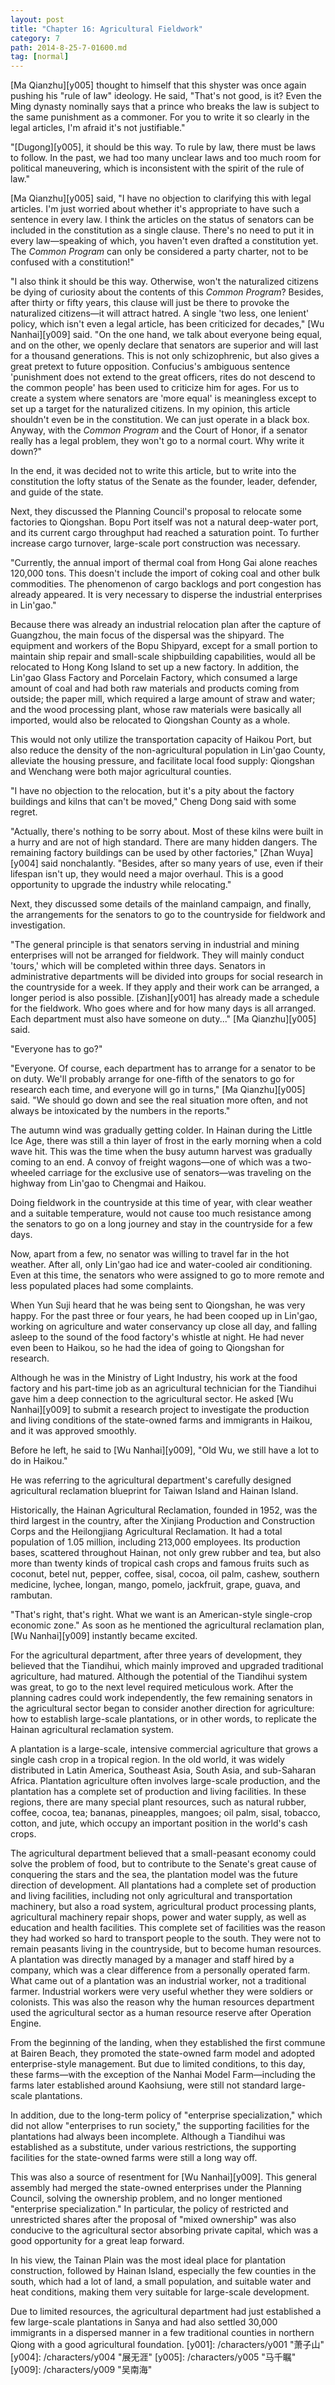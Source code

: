 ```yaml
---
layout: post
title: "Chapter 16: Agricultural Fieldwork"
category: 7
path: 2014-8-25-7-01600.md
tag: [normal]
---
```


[Ma Qianzhu][y005] thought to himself that this shyster was once again pushing his "rule of law" ideology. He said, "That's not good, is it? Even the Ming dynasty nominally says that a prince who breaks the law is subject to the same punishment as a commoner. For you to write it so clearly in the legal articles, I'm afraid it's not justifiable."

"[Dugong][y005], it should be this way. To rule by law, there must be laws to follow. In the past, we had too many unclear laws and too much room for political maneuvering, which is inconsistent with the spirit of the rule of law."

[Ma Qianzhu][y005] said, "I have no objection to clarifying this with legal articles. I'm just worried about whether it's appropriate to have such a sentence in every law. I think the articles on the status of senators can be included in the constitution as a single clause. There's no need to put it in every law—speaking of which, you haven't even drafted a constitution yet. The *Common Program* can only be considered a party charter, not to be confused with a constitution!"

"I also think it should be this way. Otherwise, won't the naturalized citizens be dying of curiosity about the contents of this *Common Program*? Besides, after thirty or fifty years, this clause will just be there to provoke the naturalized citizens—it will attract hatred. A single 'two less, one lenient' policy, which isn't even a legal article, has been criticized for decades," [Wu Nanhai][y009] said. "On the one hand, we talk about everyone being equal, and on the other, we openly declare that senators are superior and will last for a thousand generations. This is not only schizophrenic, but also gives a great pretext to future opposition. Confucius's ambiguous sentence 'punishment does not extend to the great officers, rites do not descend to the common people' has been used to criticize him for ages. For us to create a system where senators are 'more equal' is meaningless except to set up a target for the naturalized citizens. In my opinion, this article shouldn't even be in the constitution. We can just operate in a black box. Anyway, with the *Common Program* and the Court of Honor, if a senator really has a legal problem, they won't go to a normal court. Why write it down?"

In the end, it was decided not to write this article, but to write into the constitution the lofty status of the Senate as the founder, leader, defender, and guide of the state.

Next, they discussed the Planning Council's proposal to relocate some factories to Qiongshan. Bopu Port itself was not a natural deep-water port, and its current cargo throughput had reached a saturation point. To further increase cargo turnover, large-scale port construction was necessary.

"Currently, the annual import of thermal coal from Hong Gai alone reaches 120,000 tons. This doesn't include the import of coking coal and other bulk commodities. The phenomenon of cargo backlogs and port congestion has already appeared. It is very necessary to disperse the industrial enterprises in Lin'gao."

Because there was already an industrial relocation plan after the capture of Guangzhou, the main focus of the dispersal was the shipyard. The equipment and workers of the Bopu Shipyard, except for a small portion to maintain ship repair and small-scale shipbuilding capabilities, would all be relocated to Hong Kong Island to set up a new factory. In addition, the Lin'gao Glass Factory and Porcelain Factory, which consumed a large amount of coal and had both raw materials and products coming from outside; the paper mill, which required a large amount of straw and water; and the wood processing plant, whose raw materials were basically all imported, would also be relocated to Qiongshan County as a whole.

This would not only utilize the transportation capacity of Haikou Port, but also reduce the density of the non-agricultural population in Lin'gao County, alleviate the housing pressure, and facilitate local food supply: Qiongshan and Wenchang were both major agricultural counties.

"I have no objection to the relocation, but it's a pity about the factory buildings and kilns that can't be moved," Cheng Dong said with some regret.

"Actually, there's nothing to be sorry about. Most of these kilns were built in a hurry and are not of high standard. There are many hidden dangers. The remaining factory buildings can be used by other factories," [Zhan Wuya][y004] said nonchalantly. "Besides, after so many years of use, even if their lifespan isn't up, they would need a major overhaul. This is a good opportunity to upgrade the industry while relocating."

Next, they discussed some details of the mainland campaign, and finally, the arrangements for the senators to go to the countryside for fieldwork and investigation.

"The general principle is that senators serving in industrial and mining enterprises will not be arranged for fieldwork. They will mainly conduct 'tours,' which will be completed within three days. Senators in administrative departments will be divided into groups for social research in the countryside for a week. If they apply and their work can be arranged, a longer period is also possible. [Zishan][y001] has already made a schedule for the fieldwork. Who goes where and for how many days is all arranged. Each department must also have someone on duty..." [Ma Qianzhu][y005] said.

"Everyone has to go?"

"Everyone. Of course, each department has to arrange for a senator to be on duty. We'll probably arrange for one-fifth of the senators to go for research each time, and everyone will go in turns," [Ma Qianzhu][y005] said. "We should go down and see the real situation more often, and not always be intoxicated by the numbers in the reports."

The autumn wind was gradually getting colder. In Hainan during the Little Ice Age, there was still a thin layer of frost in the early morning when a cold wave hit. This was the time when the busy autumn harvest was gradually coming to an end. A convoy of freight wagons—one of which was a two-wheeled carriage for the exclusive use of senators—was traveling on the highway from Lin'gao to Chengmai and Haikou.

Doing fieldwork in the countryside at this time of year, with clear weather and a suitable temperature, would not cause too much resistance among the senators to go on a long journey and stay in the countryside for a few days.

Now, apart from a few, no senator was willing to travel far in the hot weather. After all, only Lin'gao had ice and water-cooled air conditioning. Even at this time, the senators who were assigned to go to more remote and less populated places had some complaints.

When Yun Suji heard that he was being sent to Qiongshan, he was very happy. For the past three or four years, he had been cooped up in Lin'gao, working on agriculture and water conservancy up close all day, and falling asleep to the sound of the food factory's whistle at night. He had never even been to Haikou, so he had the idea of going to Qiongshan for research.

Although he was in the Ministry of Light Industry, his work at the food factory and his part-time job as an agricultural technician for the Tiandihui gave him a deep connection to the agricultural sector. He asked [Wu Nanhai][y009] to submit a research project to investigate the production and living conditions of the state-owned farms and immigrants in Haikou, and it was approved smoothly.

Before he left, he said to [Wu Nanhai][y009], "Old Wu, we still have a lot to do in Haikou."

He was referring to the agricultural department's carefully designed agricultural reclamation blueprint for Taiwan Island and Hainan Island.

Historically, the Hainan Agricultural Reclamation, founded in 1952, was the third largest in the country, after the Xinjiang Production and Construction Corps and the Heilongjiang Agricultural Reclamation. It had a total population of 1.05 million, including 213,000 employees. Its production bases, scattered throughout Hainan, not only grew rubber and tea, but also more than twenty kinds of tropical cash crops and famous fruits such as coconut, betel nut, pepper, coffee, sisal, cocoa, oil palm, cashew, southern medicine, lychee, longan, mango, pomelo, jackfruit, grape, guava, and rambutan.

"That's right, that's right. What we want is an American-style single-crop economic zone." As soon as he mentioned the agricultural reclamation plan, [Wu Nanhai][y009] instantly became excited.

For the agricultural department, after three years of development, they believed that the Tiandihui, which mainly improved and upgraded traditional agriculture, had matured. Although the potential of the Tiandihui system was great, to go to the next level required meticulous work. After the planning cadres could work independently, the few remaining senators in the agricultural sector began to consider another direction for agriculture: how to establish large-scale plantations, or in other words, to replicate the Hainan agricultural reclamation system.

A plantation is a large-scale, intensive commercial agriculture that grows a single cash crop in a tropical region. In the old world, it was widely distributed in Latin America, Southeast Asia, South Asia, and sub-Saharan Africa. Plantation agriculture often involves large-scale production, and the plantation has a complete set of production and living facilities. In these regions, there are many special plant resources, such as natural rubber, coffee, cocoa, tea; bananas, pineapples, mangoes; oil palm, sisal, tobacco, cotton, and jute, which occupy an important position in the world's cash crops.

The agricultural department believed that a small-peasant economy could solve the problem of food, but to contribute to the Senate's great cause of conquering the stars and the sea, the plantation model was the future direction of development. All plantations had a complete set of production and living facilities, including not only agricultural and transportation machinery, but also a road system, agricultural product processing plants, agricultural machinery repair shops, power and water supply, as well as education and health facilities. This complete set of facilities was the reason they had worked so hard to transport people to the south. They were not to remain peasants living in the countryside, but to become human resources. A plantation was directly managed by a manager and staff hired by a company, which was a clear difference from a personally operated farm. What came out of a plantation was an industrial worker, not a traditional farmer. Industrial workers were very useful whether they were soldiers or colonists. This was also the reason why the human resources department used the agricultural sector as a human resource reserve after Operation Engine.

From the beginning of the landing, when they established the first commune at Bairen Beach, they promoted the state-owned farm model and adopted enterprise-style management. But due to limited conditions, to this day, these farms—with the exception of the Nanhai Model Farm—including the farms later established around Kaohsiung, were still not standard large-scale plantations.

In addition, due to the long-term policy of "enterprise specialization," which did not allow "enterprises to run society," the supporting facilities for the plantations had always been incomplete. Although a Tiandihui was established as a substitute, under various restrictions, the supporting facilities for the state-owned farms were still a long way off.

This was also a source of resentment for [Wu Nanhai][y009]. This general assembly had merged the state-owned enterprises under the Planning Council, solving the ownership problem, and no longer mentioned "enterprise specialization." In particular, the policy of restricted and unrestricted shares after the proposal of "mixed ownership" was also conducive to the agricultural sector absorbing private capital, which was a good opportunity for a great leap forward.

In his view, the Tainan Plain was the most ideal place for plantation construction, followed by Hainan Island, especially the few counties in the south, which had a lot of land, a small population, and suitable water and heat conditions, making them very suitable for large-scale development.

Due to limited resources, the agricultural department had just established a few large-scale plantations in Sanya and had also settled 30,000 immigrants in a dispersed manner in a few traditional counties in northern Qiong with a good agricultural foundation.
[y001]: /characters/y001 "萧子山"
[y004]: /characters/y004 "展无涯"
[y005]: /characters/y005 "马千瞩"
[y009]: /characters/y009 "吴南海"